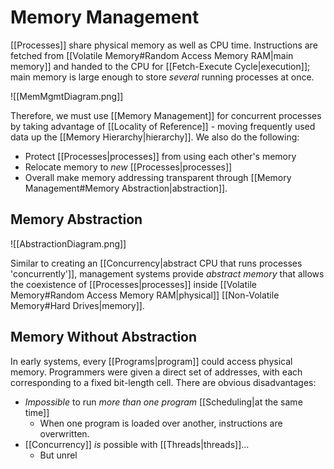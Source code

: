 # Memory Management

[[Processes]] share physical memory as well as CPU time. Instructions are fetched from [[Volatile Memory#Random Access Memory RAM|main memory]] and handed to the CPU for [[Fetch-Execute Cycle|execution]]; main memory is large enough to store *several* running processes at once.

![[MemMgmtDiagram.png]]

Therefore, we must use [[Memory Management]] for concurrent processes by taking advantage of [[Locality of Reference]] - moving frequently used data up the [[Memory Hierarchy|hierarchy]]. We also do the following:
- Protect [[Processes|processes]] from using each other's memory
- Relocate memory to *new* [[Processes|processes]]
- Overall make memory addressing transparent through [[Memory Management#Memory Abstraction|abstraction]].

## Memory Abstraction

![[AbstractionDiagram.png]]

Similar to creating an [[Concurrency|abstract CPU that runs processes 'concurrently']], management systems provide *abstract memory* that allows the coexistence of [[Processes|processes]] inside [[Volatile Memory#Random Access Memory RAM|physical]] [[Non-Volatile Memory#Hard Drives|memory]].

## Memory Without Abstraction

In early systems, every [[Programs|program]] could access physical memory. Programmers were given a direct set of addresses, with each corresponding to a fixed bit-length cell. There are obvious disadvantages:

- *Impossible* to run *more than one program* [[Scheduling|at the same time]]
	- When one program is loaded over another, instructions are overwritten.
- [[Concurrency]] *is* possible with [[Threads|threads]]...
	- But unrel